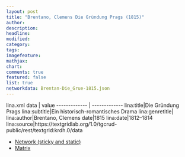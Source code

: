 ```yaml
---
layout: post
title: "Brentano, Clemens Die Gründung Prags (1815)"
author:
description:
headline:
modified:
category:
tags:
imagefeature: 
mathjax: 
chart: 
comments: true
featured: false
list: true
networkdata: Brentan-Die_Grue-1815.json
---
```

<div class="row">
lina.xml data  | value
------------- | -------------
lina:title|Die Gründung Prags
lina:subtitle|Ein historisch-romantisches Drama
lina:genretitle|
lina:author|Brentano, Clemens
date|1815
lina:date|1812–1814
lina:source|https://textgridlab.org/1.0/tgcrud-public/rest/textgrid:krdh.0/data


* [Network (sticky and static)](/network0004)
* [Matrix](/matrix0004)
</div>
